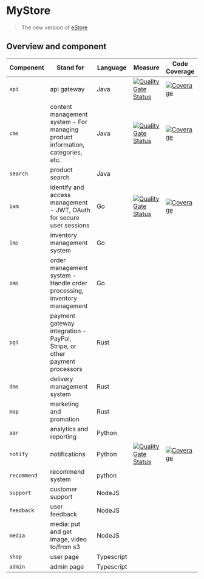 # MyStore

> The new version of [eStore](https://github.com/tanhaok/eStore)

## Overview and component

|Component| Stand for| Language | Measure | Code Coverage |
| -- | -- | -- | -- | -- |
| `api`| api gateway| Java | [![Quality Gate Status](https://sonarcloud.io/api/project_badges/measure?project=anyshop_api&metric=alert_status)](https://sonarcloud.io/summary/new_code?id=anyshop_api) | [![Coverage](https://sonarcloud.io/api/project_badges/measure?project=anyshop_api&metric=coverage)](https://sonarcloud.io/summary/new_code?id=anyshop_api) |
| `cms`| content management system -  For managing product information, categories, etc.| Java | [![Quality Gate Status](https://sonarcloud.io/api/project_badges/measure?project=anyshop_cms&metric=alert_status)](https://sonarcloud.io/summary/new_code?id=anyshop_cms) | [![Coverage](https://sonarcloud.io/api/project_badges/measure?project=anyshop_cms&metric=coverage)](https://sonarcloud.io/summary/new_code?id=anyshop_cms) |
| `search` | product search | Java | | |
| `iam`| identify and access management - JWT, OAuth for secure user sessions| Go |[![Quality Gate Status](https://sonarcloud.io/api/project_badges/measure?project=anyshop_iam&metric=alert_status)](https://sonarcloud.io/summary/new_code?id=anyshop_iam) |[![Coverage](https://sonarcloud.io/api/project_badges/measure?project=anyshop_iam&metric=coverage)](https://sonarcloud.io/summary/new_code?id=anyshop_iam) |
| `ims`| inventory management system| Go | | |
| `oms`| order management system - Handle order processing, inventory management| Go | | |
| `pgi`| payment gateway integration - PayPal, Stripe, or other payment processors | Rust | | |
| `dms`| delivery management system | Rust | | |
| `map`| marketing and promotion | Rust | | |
| `aar`| analytics and reporting | Python | | |
| `notify`| notifications | Python | [![Quality Gate Status](https://sonarcloud.io/api/project_badges/measure?project=anyshop_notify&metric=alert_status)](https://sonarcloud.io/summary/new_code?id=anyshop_notify) | [![Coverage](https://sonarcloud.io/api/project_badges/measure?project=anyshop_notify&metric=coverage)](https://sonarcloud.io/summary/new_code?id=anyshop_notify) |
| `recommend` | recommend system | python | | |
| `support` | customer support | NodeJS | | |
| `feedback`| user feedback | NodeJS| | |
| `media` | media: put and get image, video to/from s3 | NodeJS | | |
| `shop`| user page| Typescript | | |
| `admin`| admin page| Typescript | | |

